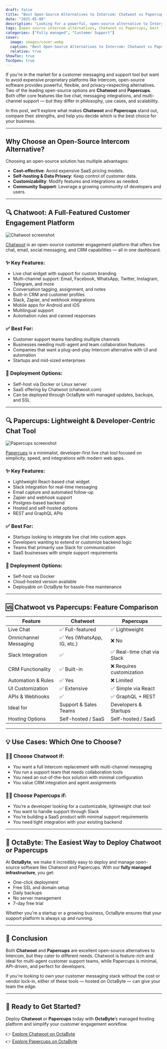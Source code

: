 ```yaml
---
draft: false
title: "Best Open-Source Alternatives to Intercom: Chatwoot vs Papercups"
date: "2025-05-09"
description: "Looking for a powerful, open-source alternative to Intercom? Explore and compare Chatwoot and Papercups — two top-tier customer engagement platforms. Learn which is best for your business needs."
tags: [open source intercom alternatives, Chatwoot vs Papercups, best live chat open source, customer messaging platform, chatwoot features, papercups review, open-source customer support, intercom replacement]
categories: ["Fully managed", "Customer Support"]
cover:
  image: images/cover.webp
  caption: "Best Open-Source Alternatives to Intercom: Chatwoot vs Papercups"
  relative: true
ShowToc: true
TocOpen: true
---
```


If you're in the market for a customer messaging and support tool but want to avoid expensive proprietary platforms like Intercom, open-source software provides powerful, flexible, and privacy-respecting alternatives. Two of the leading open-source options are **Chatwoot** and **Papercups**. Both offer core features like live chat, messaging integrations, and multi-channel support — but they differ in philosophy, use cases, and scalability.

In this post, we’ll explore what makes **Chatwoot** and **Papercups** stand out, compare their strengths, and help you decide which is the best choice for your business.

---

## Why Choose an Open-Source Intercom Alternative?

Choosing an open-source solution has multiple advantages:

- **Cost-effective**: Avoid expensive SaaS pricing models.
- **Self-hosting & Data Privacy**: Keep control of customer data.
- **Customizability**: Modify features and integrations as needed.
- **Community Support**: Leverage a growing community of developers and users.

---

## 🔍 Chatwoot: A Full-Featured Customer Engagement Platform

![Chatwoot screenshot](https://octabyte.io/images/applications/live-chat/chatwoot/screenshot-1.jpg)

[Chatwoot](https://www.chatwoot.com/) is an open-source customer engagement platform that offers live chat, email, social messaging, and CRM capabilities — all in one dashboard.

### ✨ Key Features:

- Live chat widget with support for custom branding
- Multi-channel support: Email, Facebook, WhatsApp, Twitter, Instagram, Telegram, and more
- Conversation tagging, assignment, and notes
- Built-in CRM and customer profiles
- Slack, Zapier, and webhook integrations
- Mobile apps for Android and iOS
- Multilingual support
- Automation rules and canned responses

### ✅ Best For:

- Customer support teams handling multiple channels
- Businesses needing multi-agent and team collaboration features
- Companies that want a plug-and-play Intercom alternative with UI and automation
- Startups and mid-sized enterprises

### 🔧 Deployment Options:

- Self-host via Docker or Linux server
- SaaS offering by Chatwoot (chatwoot.com)
- Can be deployed through OctaByte with managed updates, backups, and SSL

---

## 🔍 Papercups: Lightweight & Developer-Centric Chat Tool

![Papercups screenshot](https://octabyte.io/images/applications/live-chat/papercups/screenshot-1.jpg)

[Papercups](https://papercups.io/) is a minimalist, developer-first live chat tool focused on simplicity, speed, and integrations with modern web apps.

### ✨ Key Features:

- Lightweight React-based chat widget
- Slack integration for real-time messaging
- Email capture and automated follow-up
- Zapier and webhook support
- Postgres-based backend
- Hosted and self-hosted options
- REST and GraphQL APIs

### ✅ Best For:

- Startups looking to integrate live chat into custom apps
- Developers wanting to extend or customize backend logic
- Teams that primarily use Slack for communication
- SaaS businesses with simple support requirements

### 🔧 Deployment Options:

- Self-host via Docker
- Cloud-hosted version available
- Deployable on OctaByte for hassle-free maintenance

---

## 🆚 Chatwoot vs Papercups: Feature Comparison

| Feature                          | Chatwoot                    | Papercups                  |
|----------------------------------|-----------------------------|----------------------------|
| Live Chat                        | ✅ Full-featured            | ✅ Lightweight              |
| Omnichannel Messaging            | ✅ Yes (WhatsApp, IG, etc.) | ❌ No                       |
| Slack Integration                | ✅                          | ✅ Real-time chat via Slack |
| CRM Functionality                | ✅ Built-in                 | ❌ Requires customization   |
| Automation & Rules               | ✅ Yes                      | ❌ Limited                  |
| UI Customization                 | ✅ Extensive                | ✅ Simple via React         |
| APIs & Webhooks                  | ✅                          | ✅ GraphQL + REST           |
| Ideal for                        | Support & Sales Teams       | Developers & Startups      |
| Hosting Options                  | Self-hosted / SaaS          | Self-hosted / SaaS         |

---

## 💡 Use Cases: Which One to Choose?

### 🧑‍💼 **Choose Chatwoot if:**

- You want a full Intercom replacement with multi-channel messaging
- You run a support team that needs collaboration tools
- You need an out-of-the-box solution with minimal configuration
- You value CRM integration and agent assignments

### 👨‍💻 **Choose Papercups if:**

- You’re a developer looking for a customizable, lightweight chat tool
- You want to handle support through Slack
- You’re building a SaaS product with minimal support requirements
- You need tight integration with your existing backend

---

## 🚀 OctaByte: The Easiest Way to Deploy Chatwoot or Papercups

At **OctaByte**, we make it incredibly easy to deploy and manage open-source software like Chatwoot and Papercups. With our **fully managed infrastructure**, you get:

- One-click deployment
- Free SSL and domain setup
- Daily backups
- No server management
- 7-day free trial

Whether you're a startup or a growing business, OctaByte ensures that your support platform is always up and running.

---

## 📌 Conclusion

Both **Chatwoot** and **Papercups** are excellent open-source alternatives to Intercom, but they cater to different needs. Chatwoot is feature-rich and ideal for multi-agent customer support teams, while Papercups is minimal, API-driven, and perfect for developers.

If you're looking to own your customer messaging stack without the cost or vendor lock-in, either of these tools — hosted on OctaByte — can give your team the edge.

---

## 🔗 Ready to Get Started?

Deploy **Chatwoot** or **Papercups** today with **OctaByte**’s managed hosting platform and simplify your customer engagement workflow.

👉 [Explore Chatwoot on OctaByte](https://octabyte.io/fully-managed-open-source-services/applications/live-chat/chatwoot/)  
👉 [Explore Papercups on OctaByte](https://octabyte.io/fully-managed-open-source-services/applications/live-chat/papercups/)
